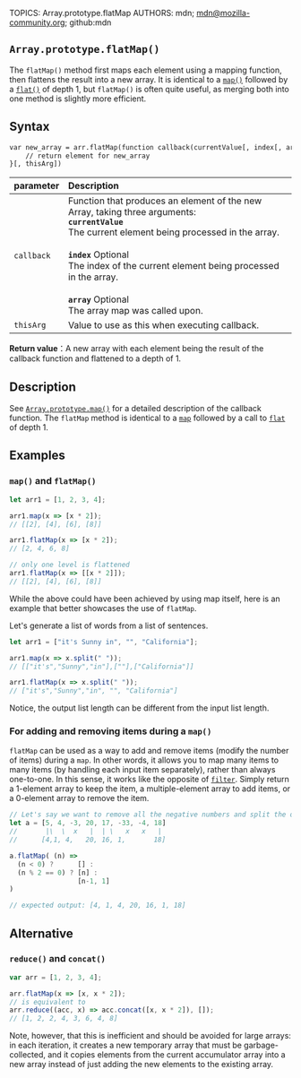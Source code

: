TOPICS: Array.prototype.flatMap
AUTHORS: mdn; mdn@mozilla-community.org; github:mdn

## `Array.prototype.flatMap()`

The `flatMap()` method first maps each element using a mapping function, then flattens the result
into a new array. It is identical to a [`map()`](/en/webfrontend/Array.prototype.map) followed by a
[`flat()`](/en/webfrontend/Array.prototype.flat) of depth 1, but `flatMap()` is often
quite useful, as merging both into one method is slightly more efficient.

## Syntax

```html
var new_array = arr.flatMap(function callback(currentValue[, index[, array]]) {
    // return element for new_array
}[, thisArg])
```

| parameter | Description |
| :-- | :-- |
| `callback` | Function that produces an element of the new Array, taking three arguments:<br>**`currentValue`**<br>The current element being processed in the array.<br><br>**`index`** Optional<br>The index of the current element being processed in the array.<br><br>**`array`** Optional<br>The array map was called upon.
| `thisArg` | Value to use as this when executing callback. |

**Return value**：A new array with each element being the result of the callback function and
flattened to a depth of 1.

## Description

See [`Array.prototype.map()`](/en/webfrontend/Array.prototype.map) for a detailed description of
the callback function. The `flatMap` method is identical to a
[`map`](/en/webfrontend/Array.prototype.map) followed by a call to
[`flat`](/en/webfrontend/Array.prototype.flat) of depth 1.

## Examples

### `map()` and `flatMap()`

```javascript
let arr1 = [1, 2, 3, 4];

arr1.map(x => [x * 2]);
// [[2], [4], [6], [8]]

arr1.flatMap(x => [x * 2]);
// [2, 4, 6, 8]

// only one level is flattened
arr1.flatMap(x => [[x * 2]]);
// [[2], [4], [6], [8]]
```

While the above could have been achieved by using map itself, here is an example that better
showcases the use of `flatMap`.

Let's generate a list of words from a list of sentences.

```javascript
let arr1 = ["it's Sunny in", "", "California"];

arr1.map(x => x.split(" "));
// [["it's","Sunny","in"],[""],["California"]]

arr1.flatMap(x => x.split(" "));
// ["it's","Sunny","in", "", "California"]
```

Notice, the output list length can be different from the input list length.

### For adding and removing items during a `map()`

`flatMap` can be used as a way to add and remove items (modify the number of items) during a `map`.
In other words, it allows you to map many items to many items (by handling each input item separately),
rather than always one-to-one. In this sense, it works like the opposite of [`filter`](/en/webfrontend/Array.prototype.filter).
Simply return a 1-element array to keep the item, a multiple-element array to add items, or a
0-element array to remove the item.

```javascript
// Let's say we want to remove all the negative numbers and split the odd numbers into an even number and a 1
let a = [5, 4, -3, 20, 17, -33, -4, 18]
//       |\  \  x   |  | \   x   x   |
//      [4,1, 4,   20, 16, 1,       18]

a.flatMap( (n) =>
  (n < 0) ?      [] :
  (n % 2 == 0) ? [n] :
                 [n-1, 1]
)

// expected output: [4, 1, 4, 20, 16, 1, 18]
```

## Alternative

### `reduce()` and `concat()`

```javascript
var arr = [1, 2, 3, 4];

arr.flatMap(x => [x, x * 2]);
// is equivalent to
arr.reduce((acc, x) => acc.concat([x, x * 2]), []);
// [1, 2, 2, 4, 3, 6, 4, 8]
```

Note, however, that this is inefficient and should be avoided for large arrays: in each iteration,
it creates a new temporary array that must be garbage-collected, and it copies elements from the
current accumulator array into a new array instead of just adding the new elements to the existing array.
